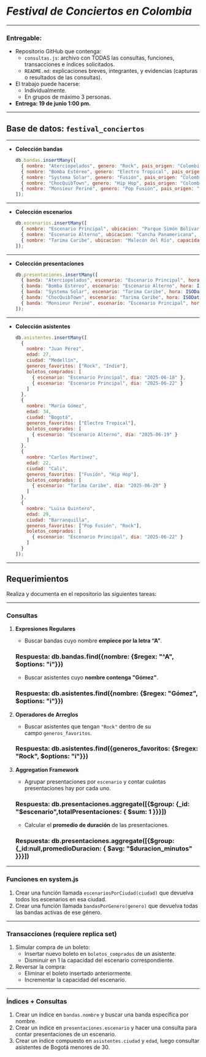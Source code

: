 # *Festival de Conciertos en Colombia*

---

### Entregable:

- Repositorio GitHub que contenga:
    - `consultas.js`: archivo con TODAS las consultas, funciones, transacciones e índices solicitados.
    - `README.md`: explicaciones breves, integrantes, y evidencias (capturas o resultados de las consultas).
- El trabajo puede hacerse:
    - Individualmente.
    - En grupos de máximo 3 personas.
- **Entrega: 19 de junio 1:00 pm.**

---

## Base de datos: `festival_conciertos`

---

- **Colección bandas**
    
    ```jsx
    db.bandas.insertMany([
      { nombre: "Aterciopelados", genero: "Rock", pais_origen: "Colombia", miembros: ["Andrea Echeverri", "Héctor Buitrago"], activa: true },
      { nombre: "Bomba Estéreo", genero: "Electro Tropical", pais_origen: "Colombia", miembros: ["Li Saumet"], activa: true },
      { nombre: "Systema Solar", genero: "Fusión", pais_origen: "Colombia", miembros: ["DJ Corpas", "John Pri"], activa: false },
      { nombre: "ChocQuibTown", genero: "Hip Hop", pais_origen: "Colombia", miembros: ["Goyo", "Tostao", "Slow Mike"], activa: true },
      { nombre: "Monsieur Periné", genero: "Pop Fusión", pais_origen: "Colombia", miembros: ["Catalina García", "Santiago Prieto"], activa: true }
    ]);
    ```
    

---

- **Colección escenarios**
    
    ```jsx
    db.escenarios.insertMany([
      { nombre: "Escenario Principal", ubicacion: "Parque Simón Bolívar", capacidad: 5000, ciudad: "Bogotá" },
      { nombre: "Escenario Alterno", ubicacion: "Cancha Panamericana", capacidad: 2500, ciudad: "Cali" },
      { nombre: "Tarima Caribe", ubicacion: "Malecón del Río", capacidad: 3000, ciudad: "Barranquilla" }
    ]);
    ```
    

---

- **Colección presentaciones**
    
    ```jsx
    db.presentaciones.insertMany([
      { banda: "Aterciopelados", escenario: "Escenario Principal", hora: ISODate("2025-06-18T20:00:00Z"), duracion_minutos: 90, asistencia_estimadada: 4500 },
      { banda: "Bomba Estéreo", escenario: "Escenario Alterno", hora: ISODate("2025-06-19T22:00:00Z"), duracion_minutos: 75, asistencia_estimadada: 2300 },
      { banda: "Systema Solar", escenario: "Tarima Caribe", hora: ISODate("2025-06-20T21:00:00Z"), duracion_minutos: 80, asistencia_estimadada: 2800 },
      { banda: "ChocQuibTown", escenario: "Tarima Caribe", hora: ISODate("2025-06-21T20:30:00Z"), duracion_minutos: 70, asistencia_estimadada: 3000 },
      { banda: "Monsieur Periné", escenario: "Escenario Principal", hora: ISODate("2025-06-22T19:00:00Z"), duracion_minutos: 85, asistencia_estimadada: 4200 }
    ]);
    ```
    

---

- **Colección asistentes**
    
    ```jsx
    db.asistentes.insertMany([
      {
        nombre: "Juan Pérez",
        edad: 27,
        ciudad: "Medellín",
        generos_favoritos: ["Rock", "Indie"],
        boletos_comprados: [
          { escenario: "Escenario Principal", dia: "2025-06-18" },
          { escenario: "Escenario Principal", dia: "2025-06-22" }
        ]
      },
      {
        nombre: "María Gómez",
        edad: 34,
        ciudad: "Bogotá",
        generos_favoritos: ["Electro Tropical"],
        boletos_comprados: [
          { escenario: "Escenario Alterno", dia: "2025-06-19" }
        ]
      },
      {
        nombre: "Carlos Martínez",
        edad: 22,
        ciudad: "Cali",
        generos_favoritos: ["Fusión", "Hip Hop"],
        boletos_comprados: [
          { escenario: "Tarima Caribe", dia: "2025-06-20" }
        ]
      },
      {
        nombre: "Luisa Quintero",
        edad: 29,
        ciudad: "Barranquilla",
        generos_favoritos: ["Pop Fusión", "Rock"],
        boletos_comprados: [
          { escenario: "Escenario Principal", dia: "2025-06-22" }
        ]
      }
    ]);
    
    ```
    

---

## Requerimientos

Realiza y documenta en el repositorio las siguientes tareas:

---

### **Consultas**

1. **Expresiones Regulares**
    - Buscar bandas cuyo nombre **empiece por la letra “A”**.
    ### Respuesta: db.bandas.find({nombre: {$regex: "^A", $options: "i"}}) 
    - Buscar asistentes cuyo **nombre contenga "Gómez"**.
    ### Respuesta: db.asistentes.find({nombre: {$regex: "Gómez", $options: "i"}}) 

2. **Operadores de Arreglos**
    - Buscar asistentes que tengan `"Rock"` dentro de su campo `generos_favoritos`.
    ### Respuesta: db.asistentes.find({generos_favoritos: {$regex: "Rock", $options: "i"}})

3. **Aggregation Framework**
    - Agrupar presentaciones por `escenario` y contar cuántas presentaciones hay por cada uno.
    ### Respuesta: db.presentaciones.aggregate([{$group: {_id: "$escenario",totalPresentaciones: { $sum: 1 }}}])
    - Calcular el **promedio de duración** de las presentaciones.
    ### Respuesta: db.presentaciones.aggregate([{$group: {_id:null,promedioDuracion: { $avg: "$duracion_minutos" }}}])

---

### **Funciones en system.js**

1. Crear una función llamada `escenariosPorCiudad(ciudad)` que devuelva todos los escenarios en esa ciudad.
2. Crear una función llamada `bandasPorGenero(genero)` que devuelva todas las bandas activas de ese género.

---

### **Transacciones (requiere replica set)**

1. Simular compra de un boleto:
    - Insertar nuevo boleto en `boletos_comprados` de un asistente.
    - Disminuir en 1 la capacidad del escenario correspondiente.
2. Reversar la compra:
    - Eliminar el boleto insertado anteriormente.
    - Incrementar la capacidad del escenario.

---

### **Índices + Consultas**

1. Crear un índice en `bandas.nombre` y buscar una banda específica por nombre.
2. Crear un índice en `presentaciones.escenario` y hacer una consulta para contar presentaciones de un escenario.
3. Crear un índice compuesto en `asistentes.ciudad` y `edad`, luego consultar asistentes de Bogotá menores de 30.